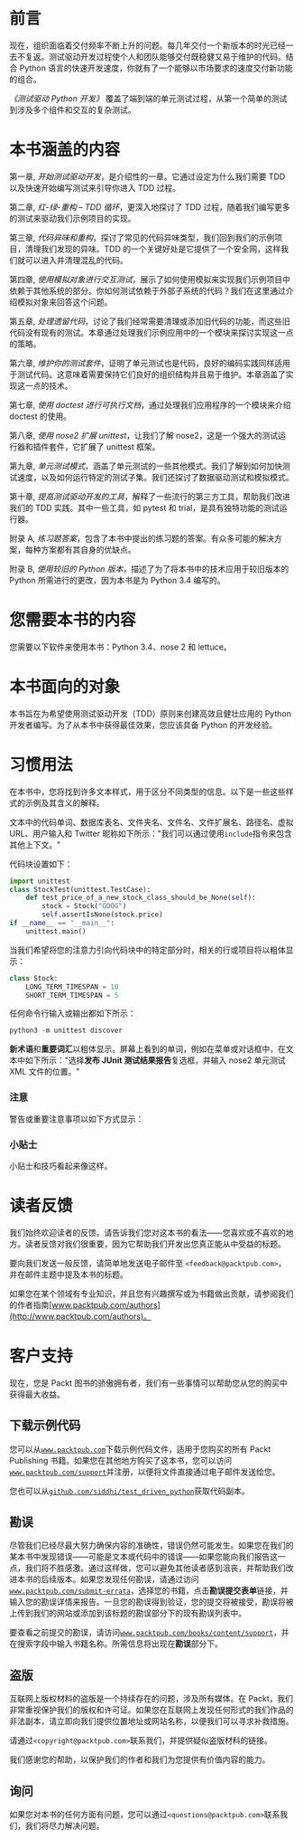 # 前言

现在，组织面临着交付频率不断上升的问题。每几年交付一个新版本的时光已经一去不复返。测试驱动开发过程使个人和团队能够交付既稳健又易于维护的代码。结合 Python 语言的快速开发速度，你就有了一个能够以市场要求的速度交付新功能的组合。

*《测试驱动 Python 开发》* 覆盖了端到端的单元测试过程，从第一个简单的测试到涉及多个组件和交互的复杂测试。

# 本书涵盖的内容

第一章, *开始测试驱动开发*，是介绍性的一章。它通过设定为什么我们需要 TDD 以及快速开始编写测试来引导你进入 TDD 过程。

第二章, *红-绿-重构 – TDD 循环*，更深入地探讨了 TDD 过程，随着我们编写更多的测试来驱动我们示例项目的实现。

第三章, *代码异味和重构*，探讨了常见的代码异味类型，我们回到我们的示例项目，清理我们发现的异味。TDD 的一个关键好处是它提供了一个安全网，这样我们就可以进入并清理混乱的代码。

第四章, *使用模拟对象进行交互测试*，展示了如何使用模拟来实现我们示例项目中依赖于其他系统的部分。你如何测试依赖于外部子系统的代码？我们在这里通过介绍模拟对象来回答这个问题。

第五章, *处理遗留代码*，讨论了我们经常需要清理或添加旧代码的功能，而这些旧代码没有现有的测试。本章通过处理我们示例应用中的一个模块来探讨实现这一点的策略。

第六章, *维护你的测试套件*，证明了单元测试也是代码，良好的编码实践同样适用于测试代码。这意味着需要保持它们良好的组织结构并且易于维护。本章涵盖了实现这一点的技术。

第七章, *使用 doctest 进行可执行文档*，通过处理我们应用程序的一个模块来介绍 doctest 的使用。

第八章, *使用 nose2 扩展 unittest*，让我们了解 nose2，这是一个强大的测试运行器和插件套件，它扩展了 unittest 框架。

第九章, *单元测试模式*，涵盖了单元测试的一些其他模式。我们了解到如何加快测试速度，以及如何运行特定的测试子集。我们还探讨了数据驱动测试和模拟模式。

第十章, *提高测试驱动开发的工具*，解释了一些流行的第三方工具，帮助我们改进我们的 TDD 实践。其中一些工具，如 pytest 和 trial，是具有独特功能的测试运行器。

附录 A, *练习题答案*，包含了本书中提出的练习题的答案。有众多可能的解决方案，每种方案都有其自身的优缺点。

附录 B, *使用较旧的 Python 版本*，描述了为了将本书中的技术应用于较旧版本的 Python 所需进行的更改，因为本书是为 Python 3.4 编写的。

# 您需要本书的内容

您需要以下软件来使用本书：Python 3.4、nose 2 和 lettuce。

# 本书面向的对象

本书旨在为希望使用测试驱动开发（TDD）原则来创建高效且健壮应用的 Python 开发者编写。为了从本书中获得最佳效果，您应该具备 Python 的开发经验。

# 习惯用法

在本书中，您将找到许多文本样式，用于区分不同类型的信息。以下是一些这些样式的示例及其含义的解释。

文本中的代码单词、数据库表名、文件夹名、文件名、文件扩展名、路径名、虚拟 URL、用户输入和 Twitter 昵称如下所示："我们可以通过使用`include`指令来包含其他上下文。"

代码块设置如下：

```py
import unittest
class StockTest(unittest.TestCase):
    def test_price_of_a_new_stock_class_should_be_None(self):
        stock = Stock("GOOG")
        self.assertIsNone(stock.price)
if __name__ == "__main__":
    unittest.main()
```

当我们希望将您的注意力引向代码块中的特定部分时，相关的行或项目将以粗体显示：

```py
class Stock:
    LONG_TERM_TIMESPAN = 10
    SHORT_TERM_TIMESPAN = 5

```

任何命令行输入或输出都如下所示：

```py
python3 -m unittest discover

```

**新术语**和**重要词汇**以粗体显示。屏幕上看到的单词，例如在菜单或对话框中，在文本中如下所示："选择**发布 JUnit 测试结果报告**复选框，并输入 nose2 单元测试 XML 文件的位置。"

### 注意

警告或重要注意事项以如下方式显示：

### 小贴士

小贴士和技巧看起来像这样。

# 读者反馈

我们始终欢迎读者的反馈。请告诉我们您对这本书的看法——您喜欢或不喜欢的地方。读者反馈对我们很重要，因为它帮助我们开发出您真正能从中受益的标题。

要向我们发送一般反馈，请简单地发送电子邮件至 `<feedback@packtpub.com>`，并在邮件主题中提及本书的标题。

如果您在某个领域有专业知识，并且您有兴趣撰写或为书籍做出贡献，请参阅我们的作者指南[www.packtpub.com/authors](http://www.packtpub.com/authors)。

# 客户支持

现在，您是 Packt 图书的骄傲拥有者，我们有一些事情可以帮助您从您的购买中获得最大收益。

## 下载示例代码

您可以从[`www.packtpub.com`](http://www.packtpub.com)下载示例代码文件，适用于您购买的所有 Packt Publishing 书籍。如果您在其他地方购买了这本书，您可以访问[`www.packtpub.com/support`](http://www.packtpub.com/support)并注册，以便将文件直接通过电子邮件发送给您。

您也可以从[`github.com/siddhi/test_driven_python`](https://github.com/siddhi/test_driven_python)获取代码副本。

## 勘误

尽管我们已经尽最大努力确保内容的准确性，错误仍然可能发生。如果您在我们的某本书中发现错误——可能是文本或代码中的错误——如果您能向我们报告这一点，我们将不胜感激。通过这样做，您可以避免其他读者感到沮丧，并帮助我们改进本书的后续版本。如果您发现任何勘误，请通过访问[`www.packtpub.com/submit-errata`](http://www.packtpub.com/submit-errata)，选择您的书籍，点击**勘误提交表单**链接，并输入您的勘误详情来报告。一旦您的勘误得到验证，您的提交将被接受，勘误将被上传到我们的网站或添加到该标题的勘误部分下的现有勘误列表中。

要查看之前提交的勘误，请访问[`www.packtpub.com/books/content/support`](https://www.packtpub.com/books/content/support)，并在搜索字段中输入书籍名称。所需信息将出现在**勘误**部分下。

## 盗版

互联网上版权材料的盗版是一个持续存在的问题，涉及所有媒体。在 Packt，我们非常重视保护我们的版权和许可证。如果您在互联网上发现任何形式的我们作品的非法副本，请立即向我们提供位置地址或网站名称，以便我们可以寻求补救措施。

请通过`<copyright@packtpub.com>`联系我们，并提供疑似盗版材料的链接。

我们感谢您的帮助，以保护我们的作者和我们为您提供有价值内容的能力。

## 询问

如果您对本书的任何方面有问题，您可以通过`<questions@packtpub.com>`联系我们，我们将尽力解决问题。
